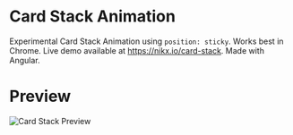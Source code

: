 # Card Stack Animation
Experimental Card Stack Animation using `position: sticky`.
Works best in Chrome.
Live demo available at https://nikx.io/card-stack.
Made with Angular.

# Preview
![Card Stack Preview](images/cardstack.gif)
